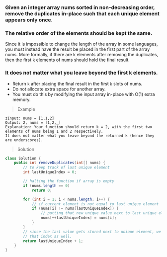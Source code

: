 ### Given an integer array nums sorted in non-decreasing order, remove the duplicates in-place such that each unique element appears only once.
### The relative order of the elements should be kept the same.

Since it is impossible to change the length of the array in some languages, you must instead have the result be placed in the first part of the array nums. More formally, if there are k elements after removing the duplicates, then the first k elements of nums should hold the final result.
### It does not matter what you leave beyond the first k elements.

- Return `k` after placing the final result in the first `k` slots of nums.
- Do not allocate extra space for another array.
- You must do this by modifying the input array in-place with O(1) extra memory.

>Example
```
zInput: nums = [1,1,2]
Output: 2, nums = [1,2,_]
Explanation: Your function should return k = 2, with the first two elements of nums being 1 and 2 respectively.
It does not matter what you leave beyond the returned k (hence they are underscores).
```
>Solution
```java
class Solution {
    public int removeDuplicates(int[] nums) {
        // to keep track of last unique element
        int lastUniqueIndex = 0;

        // halting the function if array is empty
        if (nums.length == 0)
            return 0;

        for (int i = 1; i < nums.length; i++) {
            // if current element is not equal to last unique element
            if (nums[i] != nums[lastUniqueIndex]) {
                // putting that new unique value next to last unique element
                nums[++lastUniqueIndex] = nums[i];
            }
        }
        // since the last value gets stored next to unique element, we have to include
        // that index as well.
        return lastUniqueIndex + 1;
    }
}
```